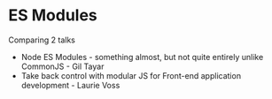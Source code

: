 # ES Modules

Comparing 2 talks
* Node ES Modules - something almost, but not quite entirely unlike CommonJS - Gil Tayar
* Take back control with modular JS for Front-end application development - Laurie Voss